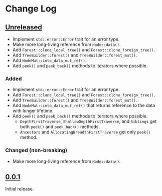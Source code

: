 # Change Log

## [Unreleased]

* Implement `std::error::Error` trait for an error type.
* Make more long-living reference from `Node::data()`.
* Add `Forest::clone_local_tree()` and `Forest::clone_foreign_tree()`.
* Add `TreeBuilder::forest()` and `TreeBuilder::forest_mut()`.
* Add `NodeMut::into_data_mut_ref()`.
* Add `peek()` and `peek_back()` methods to iterators where possible.

### Added

* Implement `std::error::Error` trait for an error type.
* Add `Forest::clone_local_tree()` and `Forest::clone_foreign_tree()`.
* Add `TreeBuilder::forest()` and `TreeBuilder::forest_mut()`.
* Add `NodeMut::into_data_mut_ref()` that returns reference to the data with longer lifetime.
* Add `peek()` and `peek_back()` methods to iterators where possible.
    + `DepthFirstTraverse`, `ShallowDepthFirstTraverse`, and `Siblings` get both
      `peek()` and `peek_back()` methods.
    + `Ancestors` and `AllocatingBreadthFirstTraverse` get only `peek()` method.

### Changed (non-breaking)
* Make more long-living reference from `Node::data()`.

## [0.0.1]

Initial release.

[Unreleased]: <https://github.com/lo48576/fbxcel/compare/v0.0.1...develop>
[0.0.1]: <https://github.com/lo48576/fbxcel/releases/tag/v0.0.1>
